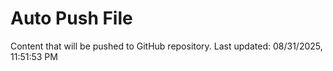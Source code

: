 # Auto Push File

Content that will be pushed to GitHub repository.
Last updated: 08/31/2025, 11:51:53 PM